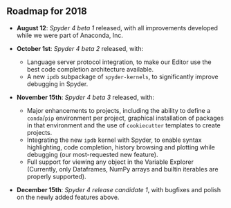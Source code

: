 ## Roadmap for 2018

* **August 12**: *Spyder 4 beta 1* released, with all improvements developed while we were part of Anaconda, Inc.

* **October 1st**: *Spyder 4 beta 2* released, with:
    - Language server protocol integration, to make our Editor use the best code completion architecture available.
    - A new ``ipdb`` subpackage of `spyder-kernels`, to significantly improve debugging in Spyder.

* **November 15th**: *Spyder 4 beta 3* released, with:
    - Major enhancements to projects, including the ability to define a ``conda``/``pip`` environment per project, graphical installation of packages in that environment and the use of ``cookiecutter`` templates to create projects.
    - Integrating the new ``ipdb`` kernel with Spyder, to enable syntax highlighting, code completion, history browsing and plotting while debugging (our most-requested new feature).
    - Full support for viewing any object in the Variable Explorer (Currently, only Dataframes, NumPy arrays and builtin iterables are properly supported).

* **December 15th**: *Spyder 4 release candidate 1*, with bugfixes and polish on the newly added features above.
